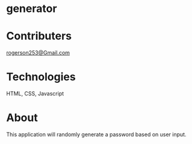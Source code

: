 # generator

# Contributers
rogerson253@Gmail.com

# Technologies
HTML, CSS, Javascript

# About
This application will randomly generate a password based on user input.
